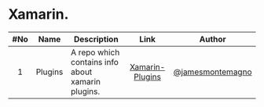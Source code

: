 # Xamarin.

|#No|Name|Description|Link|Author|
| :----: | :--------------------------: | ----------------------------------------------- | :-----------: | --------------- |
| 1 | Plugins | A repo which contains info about xamarin plugins.| [Xamarin-Plugins](https://github.com/jamesmontemagno/Xamarin.Plugins) | [@jamesmontemagno](https://github.com/jamesmontemagno) |
